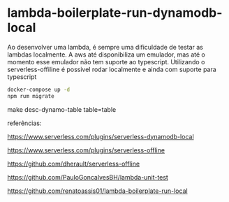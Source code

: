 # lambda-boilerplate-run-dynamodb-local

Ao desenvolver uma lambda, é sempre uma dificuldade de testar as lambdas localmente. A aws até disponibiliza um emulador, mas até o momento esse emulador não tem suporte ao typescript. Utilizando o serverless-offiline é possivel rodar localmente e ainda com suporte para typescript

```sh
docker-compose up -d
npm rum migrate
```

make desc-dynamo-table table=table

referências:

https://www.serverless.com/plugins/serverless-dynamodb-local

https://www.serverless.com/plugins/serverless-offline

https://github.com/dherault/serverless-offline

https://github.com/PauloGoncalvesBH/lambda-unit-test

https://github.com/renatoassis01/lambda-boilerplate-run-local
